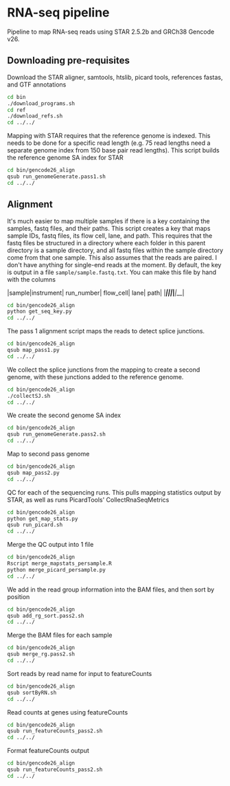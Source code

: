 # RNA-seq pipeline

Pipeline to map RNA-seq reads using STAR 2.5.2b and GRCh38 Gencode v26.

## Downloading pre-requisites

Download the STAR aligner, samtools, htslib, 
picard tools, references fastas, and GTF annotations
```bash
cd bin
./download_programs.sh
cd ref
./download_refs.sh
cd ../../
```

Mapping with STAR requires that the reference genome is indexed. This 
needs to be done for a specific read length (e.g. 75 read lengths need a 
separate genome index from 150 base pair read lengths). This script 
builds the reference genome SA index for STAR
```bash
cd bin/gencode26_align
qsub run_genomeGenerate.pass1.sh
cd ../../
```

## Alignment

It's much easier to map multiple samples if there is a key containing the 
samples, fastq files, and their paths. This script creates a key that 
maps sample IDs, fastq files, its flow cell, lane, and path. This requires 
that the fastq files be structured in a directory where each folder in this 
parent directory is a sample directory, and all fastq files within the sample 
directory come from that one sample. This also assumes that the reads are 
paired. I don't have anything for single-end reads at the moment. By 
default, the key is output in a file `sample/sample.fastq.txt`. You can make 
this file by hand with the columns

|sample|instrument| run_number| flow_cell| lane| path|
|_____|__________|____________|_________|_______|___|


```bash
cd bin/gencode26_align
python get_seq_key.py
cd ../../
```

The pass 1 alignment script maps the reads to detect splice junctions.

```bash
cd bin/gencode26_align
qsub map_pass1.py
cd ../../
```

We collect the splice junctions from the mapping to create a second genome, with these 
junctions added to the reference genome.
```bash
cd bin/gencode26_align
./collectSJ.sh
cd ../../
```

We create the second genome SA index

```bash
cd bin/gencode26_align
qsub run_genomeGenerate.pass2.sh
cd ../../
```

Map to second pass genome

```bash
cd bin/gencode26_align
qsub map_pass2.py
cd ../../
```

QC for each of the sequencing runs. This pulls mapping statistics output by STAR, as well as runs 
PicardTools' CollectRnaSeqMetrics

```bash
cd bin/gencode26_align
python get_map_stats.py
qsub run_picard.sh
cd ../../
```

Merge the QC output into 1 file

```bash
cd bin/gencode26_align
Rscript merge_mapstats_persample.R
python merge_picard_persample.py
cd ../../
```

We add in the read group information into the BAM files, and then sort by position

```bash
cd bin/gencode26_align
qsub add_rg_sort.pass2.sh
cd ../../
```

Merge the BAM files for each sample

```bash
cd bin/gencode26_align
qsub merge_rg.pass2.sh
cd ../../
```

Sort reads by read name for input to featureCounts

```bash
cd bin/gencode26_align
qsub sortByRN.sh
cd ../../
```

Read counts at genes using featureCounts

```bash
cd bin/gencode26_align
qsub run_featureCounts_pass2.sh
cd ../../
```

Format featureCounts output

```bash
cd bin/gencode26_align
qsub run_featureCounts_pass2.sh
cd ../../
```



